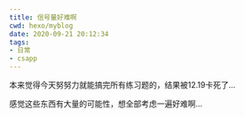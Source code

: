 ```yaml
---
title: 信号量好难啊
cwd: hexo/myblog
date: 2020-09-21 20:12:34
tags:
- 日常
- csapp
---
```


本来觉得今天努努力就能搞完所有练习题的，结果被12.19卡死了...

感觉这些东西有大量的可能性，想全部考虑一遍好难啊...

